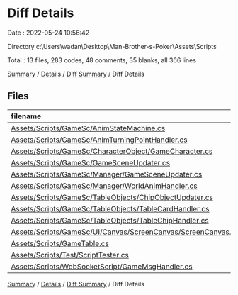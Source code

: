 # Diff Details

Date : 2022-05-24 10:56:42

Directory c:\Users\wadan\Desktop\Man-Brother-s-Poker\Assets\Scripts

Total : 13 files,  283 codes, 48 comments, 35 blanks, all 366 lines

[Summary](results.md) / [Details](details.md) / [Diff Summary](diff.md) / Diff Details

## Files
| filename | language | code | comment | blank | total |
| :--- | :--- | ---: | ---: | ---: | ---: |
| [Assets/Scripts/GameSc/AnimStateMachine.cs](/Assets/Scripts/GameSc/AnimStateMachine.cs) | C# | 16 | 1 | 4 | 21 |
| [Assets/Scripts/GameSc/AnimTurningPointHandler.cs](/Assets/Scripts/GameSc/AnimTurningPointHandler.cs) | C# | 36 | 2 | 6 | 44 |
| [Assets/Scripts/GameSc/CharacterObject/GameCharacter.cs](/Assets/Scripts/GameSc/CharacterObject/GameCharacter.cs) | C# | 35 | 2 | 6 | 43 |
| [Assets/Scripts/GameSc/GameSceneUpdater.cs](/Assets/Scripts/GameSc/GameSceneUpdater.cs) | C# | -245 | -65 | -75 | -385 |
| [Assets/Scripts/GameSc/Manager/GameSceneUpdater.cs](/Assets/Scripts/GameSc/Manager/GameSceneUpdater.cs) | C# | 296 | 96 | 79 | 471 |
| [Assets/Scripts/GameSc/Manager/WorldAnimHandler.cs](/Assets/Scripts/GameSc/Manager/WorldAnimHandler.cs) | C# | 110 | 9 | 19 | 138 |
| [Assets/Scripts/GameSc/TableObjects/ChipObjectUpdater.cs](/Assets/Scripts/GameSc/TableObjects/ChipObjectUpdater.cs) | C# | 14 | 0 | 4 | 18 |
| [Assets/Scripts/GameSc/TableObjects/TableCardHandler.cs](/Assets/Scripts/GameSc/TableObjects/TableCardHandler.cs) | C# | 6 | 5 | 1 | 12 |
| [Assets/Scripts/GameSc/TableObjects/TableChipHandler.cs](/Assets/Scripts/GameSc/TableObjects/TableChipHandler.cs) | C# | 4 | -2 | -9 | -7 |
| [Assets/Scripts/GameSc/UI/Canvas/ScreenCanvas/ScreenCanvas.cs](/Assets/Scripts/GameSc/UI/Canvas/ScreenCanvas/ScreenCanvas.cs) | C# | -28 | -1 | -5 | -34 |
| [Assets/Scripts/GameTable.cs](/Assets/Scripts/GameTable.cs) | C# | 18 | 1 | 1 | 20 |
| [Assets/Scripts/Test/ScriptTester.cs](/Assets/Scripts/Test/ScriptTester.cs) | C# | 20 | 0 | 4 | 24 |
| [Assets/Scripts/WebSocketScript/GameMsgHandler.cs](/Assets/Scripts/WebSocketScript/GameMsgHandler.cs) | C# | 1 | 0 | 0 | 1 |

[Summary](results.md) / [Details](details.md) / [Diff Summary](diff.md) / Diff Details